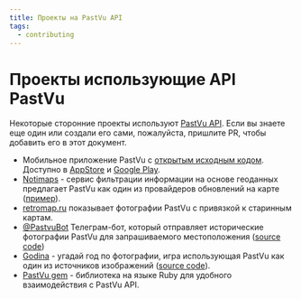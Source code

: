 ```yaml
---
title: Проекты на PastVu API
tags:
  - contributing
---
```


# Проекты использующие API PastVu

Некоторые сторонние проекты используют [PastVu API](../dev/api). Если вы знаете еще один или создали его сами, пожалуйста, пришлите PR, чтобы добавить его в этот документ.

- Мобильное приложение PastVu с [открытым исходным кодом](https://github.com/pelixpng/PastVuApp). Доступно в [AppStore](https://apps.apple.com/app/pastvu-com/id6482482875) и [Google Play](https://play.google.com/store/apps/details?id=com.pelixpng.PastVuApp).
- [Notimaps](https://notimaps.com) - сервис фильтрации информации на основе геоданных предлагает PastVu как один из провайдеров обновлений на карте ([пример](https://notimaps.com/map/55.750745/37.610398/12.79/661799623d3cd21b409c3e6a/)).
- [retromap.ru](https://retromap.ru) показывает фотографии PastVu с привязкой к старинным картам.
- [@PastvuBot](https://t.me/PastvuBot) Телеграм-бот, который отправляет исторические фотографии PastVu для запрашиваемого местоположения ([source code](https://github.com/ratmirslv/pastvu-bot))
- [Godina](https://rastereo.github.io/godina) - угадай год по фотографии, игра использующая PastVu как один из источников изображений ([source code](https://github.com/rastereo/godina)).
- [PastVu gem](https://github.com/projecteurlumiere/pastvu) - библиотека на языке Ruby для удобного взаимодействия с PastVu API.